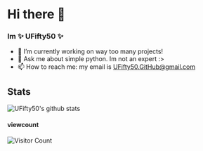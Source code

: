 # Hi there 👋
### Im **✨ UFifty50 ✨**

- 🔭 I’m currently working on way too many projects!
- 💬 Ask me about simple python. Im not an expert :>
- 📫 How to reach me: my email is UFifty50.GitHub@gmail.com

## Stats

![UFifty50's github stats](https://github-readme-stats.vercel.app/api?username=UFifty50&show_icons=true&theme=tokyonight)

#### viewcount

![Visitor Count](https://profile-counter.glitch.me/UFifty50/count.svg)

